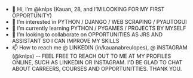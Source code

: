 - 👋 Hi, I’m @knlps (Kauan, 28, and I'M LOOKING FOR MY FIRST OPPORTUNITY)
- 👀 I’m interested in PYTHON / DJANGO / WEB SCRAPING / PYAUTOGUI
- 🌱 I’m currently learning PYTHON / PYGAMES / PROJECTS BY MYSELF
- 💞️ I’m looking to collaborate on OPPORTUNITIES AS JRS AND ASSISTANT SO I CAN IMPROVE MY SKILLS
- 📫 How to reach me @ LINKEDIN (in/kauanabreulopes), @ iNSTAGRAM (@knlps)
--
FEEL FREE TO REACH OUT TO ME AT MY PROFILES ONLINE, SUCH AS LINKEDIN OR INSTAGRAM. I'D BE GLAD TO CHAT ABOUT CARREERS, COURSES AND OPPORTUNITTIES.
THANK YOU.
<!---
knlps/knlps is a ✨ special ✨ repository because its `README.md` (this file) appears on your GitHub profile.
You can click the Preview link to take a look at your changes.
--->
